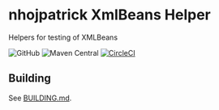 # nhojpatrick XmlBeans Helper

Helpers for testing of XMLBeans

![GitHub](https://img.shields.io/github/license/nhojpatrick/nhojpatrick-xmlbeans-helper?style=plastic)
![Maven Central](https://img.shields.io/maven-central/v/com.github.nhojpatrick.xmlbeans/nhojpatrick-xmlbeans-helper)
[![CircleCI](https://circleci.com/gh/nhojpatrick/nhojpatrick-xmlbeans-helper/tree/develop.svg?style=svg)](https://circleci.com/gh/nhojpatrick/nhojpatrick-xmlbeans-helper/tree/develop)

## Building

See [BUILDING.md](./BUILDING.md).
